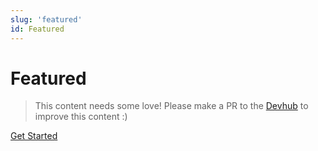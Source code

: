```yaml
---
slug: 'featured'
id: Featured
---
```

# Featured

> This content needs some love! Please make a PR to the [Devhub](https://github.com/bcgov/devhub-app-web/blob/master/web/topics/featured.md)
to improve this content :)
<!-- viewResource=0 is conventional for navigating to the 'first' page -->
[Get Started](./featured?viewResource=0)
